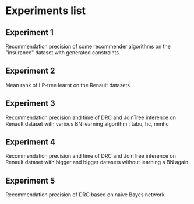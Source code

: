 # Experiments list

## Experiment 1

Recommendation precision of some recommender algorithms on the "insurance" dataset with generated constraints.

## Experiment 2

Mean rank of LP-tree learnt on the Renault datasets

## Experiment 3

Recommendation precision and time of DRC and JoinTree inference on Renault dataset with various BN learning algorithm : tabu, hc, mmhc

## Experiment 4

Recommendation precision and time of DRC and JoinTree inference on Renault dataset with bigger and bigger datasets without learning a BN again

## Experiment 5

Recommendation precision of DRC based on naive Bayes network
